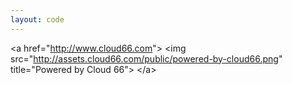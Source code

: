 ```yaml
---
layout: code
---
```


&lt;a href="http://www.cloud66.com"&gt;
    &lt;img src="http://assets.cloud66.com/public/powered-by-cloud66.png" title="Powered by Cloud 66"&gt;
&lt;/a&gt;
